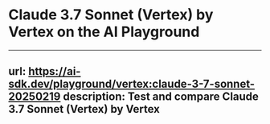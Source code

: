 # Claude 3.7 Sonnet (Vertex) by Vertex on the AI Playground


---
url: https://ai-sdk.dev/playground/vertex:claude-3-7-sonnet-20250219
description: Test and compare Claude 3.7 Sonnet (Vertex) by Vertex
---

